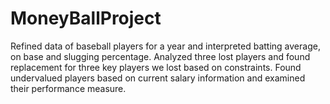 # MoneyBallProject
Refined data of baseball players for a year and interpreted batting average, on base and slugging percentage.
Analyzed three lost players and found replacement for three key players we lost based on constraints.
Found undervalued players based on current salary information and examined their performance measure.

